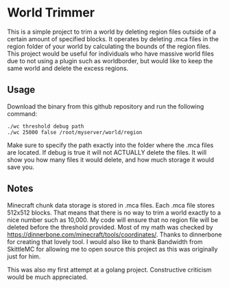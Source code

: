 # World Trimmer
This is a simple project to trim a world by deleting region files outside of a certain amount of specified blocks. It operates by deleting .mca files in the region folder of your world by calculating the bounds of the region files.
This project would be useful for individuals who have massive world files due to not using a plugin such as worldborder, but would like to keep the same world and delete the excess regions.

## Usage
Download the binary from this github repository and run the following command:

```
./wc threshold debug path
./wc 25000 false /root/myserver/world/region
```
Make sure to specify the path exactly into the folder where the .mca files are located.
If debug is true it will not ACTUALLY delete the files. It will show you how many files it would delete, and how much storage it would save you.

## Notes
Minecraft chunk data storage is stored in .mca files. Each .mca file stores 512x512 blocks. That means that there is no way to trim a world exactly to a nice number such as 10,000. My code will ensure that no region file will be deleted before the threshold provided.
Most of my math was checked by https://dinnerbone.com/minecraft/tools/coordinates/. Thanks to dinnerbone for creating that lovely tool.
I would also like to thank Bandwidth from SkittleMC for allowing me to open source this project as this was originally just for him.

This was also my first attempt at a golang project. Constructive criticism would be much appreciated.

